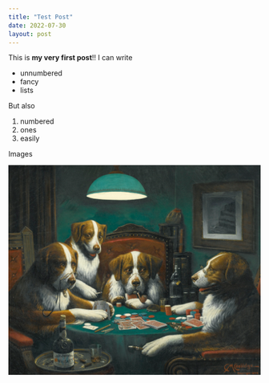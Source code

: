 ```yaml
---
title: "Test Post"
date: 2022-07-30
layout: post
---
```


This is **my very first post**!! I can write

* unnumbered
* fancy
* lists

But also

1. numbered
1. ones
1. easily

Images

![Dogs](/assets/images/dogsplayingpoker.png)

